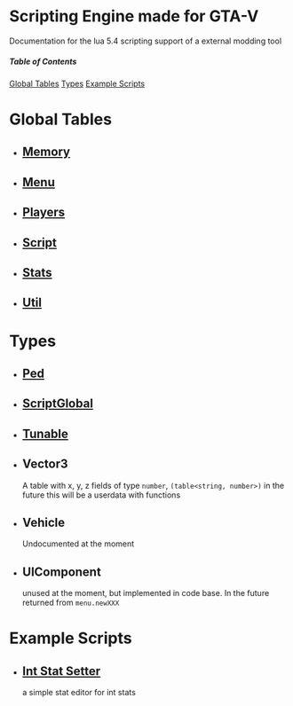 # Scripting Engine made for GTA-V
Documentation for the lua 5.4 scripting support of a external modding tool

##### Table of Contents  
[Global Tables](#globals)
[Types](#types)
[Example Scripts](#examples)

<a name="globals"/>

# Global Tables

-   ## [Memory](../main/GlobalTables/memory.md)
-   ## [Menu](../main/GlobalTables/menu.md)
-   ## [Players](../main/GlobalTables/players.md)
-   ## [Script](../main/GlobalTables/script.md)
-   ## [Stats](../main/GlobalTables/stats.md)
-   ## [Util](../main/GlobalTables/util.md)

<a name="types"/>

# Types

-   ## [Ped](../main/Types/ped.md)
-   ## [ScriptGlobal](../main/Types/global.md)
-   ## [Tunable](../main/Types/tunable.md)
-   ## Vector3
    A table with x, y, z fields of type `number`, `(table<string, number>)` in the future this will be a userdata with functions
-   ## Vehicle
    Undocumented at the moment
-   ## UIComponent
    unused at the moment, but implemented in code base. In the future returned from `menu.newXXX`

<a name="examples"/>

# Example Scripts
-   ## [Int Stat Setter](../main/scripts/intStatSetter.lua)
    a simple stat editor for int stats
